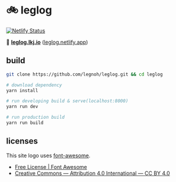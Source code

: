 :bike: leglog
====

[![Netlify Status](https://api.netlify.com/api/v1/badges/07c8a332-af20-42fb-9ecd-d6a623442c82/deploy-status)](https://app.netlify.com/sites/leglog/deploys)

:cherry_blossom: [**leglog.lkj.io**](https://leglog.lkj.io) ([leglog.netlify.app](https://leglog.netlify.app))

## build

```sh
git clone https://github.com/legnoh/leglog.git && cd leglog

# download dependency
yarn install

# run developing build & serve(localhost:8000)
yarn run dev

# run production build
yarn run build
```

## licenses

This site logo uses [font-awesome](https://fontawesome.com/icons/bicycle?style=solid).

- [Free License | Font Awesome](https://fontawesome.com/license/free)
- [Creative Commons — Attribution 4.0 International — CC BY 4.0](https://creativecommons.org/licenses/by/4.0/)
